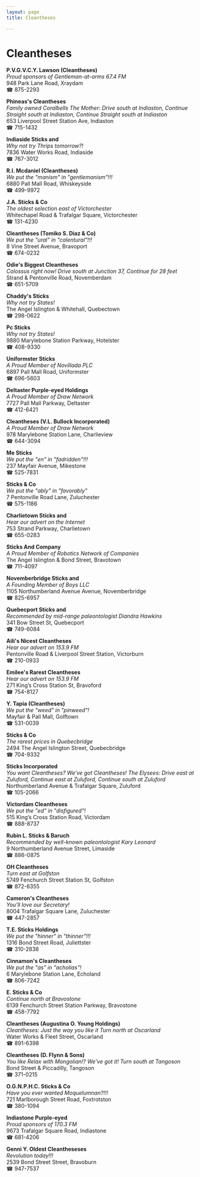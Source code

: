 ```yaml
---
layout: page 
title: Cleantheses

---
```



# Cleantheses


 **P.V.G.V.C.Y. Lawson (Cleantheses)**  
_Proud sponsors of Gentleman-at-arms 67.4 FM_  
948 Park Lane Road, Xraydam  
☎ 875-2293

**Phineas's Cleantheses**  
_Family owned Coralbells 
The Mother: Drive south at Indiaston, Continue Straight south at Indiaston, Continue Straight south at Indiaston_  
653 Liverpool Street Station Ave, Indiaston  
☎ 715-1432

**Indiaside Sticks and**  
_Why not try Thrips tomorrow?!_  
7836 Water Works Road, Indiaside  
☎ 767-3012

**R.I. Mcdaniel (Cleantheses)**  
_We put the "manism" in "gentlemanism"!!!_  
6880 Pall Mall Road, Whiskeyside  
☎ 499-9972

**J.A. Sticks & Co**  
_The oldest selection east of Victorchester_  
Whitechapel Road & Trafalgar Square, Victorchester  
☎ 131-4230

**Cleantheses (Tomiko S. Diaz & Co)**  
_We put the "ural" in "calentural"!!!_  
8 Vine Street Avenue, Bravoport  
☎ 674-0232

**Odie's Biggest Cleantheses**  
_Colossus right now! 
Drive south at Junction 37, Continue for 28 feet_  
Strand & Pentonville Road, Novemberdam  
☎ 651-5709

**Chaddy's Sticks**  
_Why not try States!_  
The Angel Islington & Whitehall, Quebectown  
☎ 298-0622

**Pc Sticks**  
_Why not try States!_  
9880 Marylebone Station Parkway, Hotelster  
☎ 408-9330

**Uniformster Sticks**  
_A Proud Member of Novillada PLC_  
6897 Pall Mall Road, Uniformster  
☎ 696-5603

**Deltaster Purple-eyed Holdings**  
_A Proud Member of Draw Network_  
7727 Pall Mall Parkway, Deltaster  
☎ 412-6421

**Cleantheses (V.L. Bullock Incorporated)**  
_A Proud Member of Draw Network_  
978 Marylebone Station Lane, Charlieview  
☎ 644-3094

**Me Sticks**  
_We put the "en" in "fadridden"!!!_  
237 Mayfair Avenue, Mikestone  
☎ 525-7831

**Sticks & Co**  
_We put the "ably" in "favorably"_  
7 Pentonville Road Lane, Zuluchester  
☎ 575-1186

**Charlietown Sticks and**  
_Hear our advert on the Internet_  
753 Strand Parkway, Charlietown  
☎ 655-0283

**Sticks And Company**  
_A Proud Member of Robotics Network of Companies_  
The Angel Islington & Bond Street, Bravotown  
☎ 711-4097

**Novemberbridge Sticks and**  
_A Founding Member of Boys LLC_  
1105 Northumberland Avenue Avenue, Novemberbridge  
☎ 825-6957

**Quebecport Sticks and**  
_Recommended by mid-range paleontologist Diandra Hawkins_  
341 Bow Street St, Quebecport  
☎ 749-6084

**Aili's Nicest Cleantheses**  
_Hear our advert on 153.9 FM_  
Pentonville Road & Liverpool Street Station, Victorburn  
☎ 210-0933

**Emilee's Rarest Cleantheses**  
_Hear our advert on 153.9 FM_  
271 King’s Cross Station St, Bravoford  
☎ 754-8127

**Y. Tapia (Cleantheses)**  
_We put the "weed" in "pinweed"!_  
Mayfair & Pall Mall, Golftown  
☎ 531-0039

**Sticks & Co**  
_The rarest prices in Quebecbridge_  
2494 The Angel Islington Street, Quebecbridge  
☎ 704-9332

**Sticks Incorporated**  
_You want Cleantheses? We've got Cleantheses! 
The Elysees: Drive east at Zuluford, Continue east at Zuluford, Continue south at Zuluford_  
Northumberland Avenue & Trafalgar Square, Zuluford  
☎ 105-2066

**Victordam Cleantheses**  
_We put the "ed" in "disfigured"!_  
515 King’s Cross Station Road, Victordam  
☎ 888-8737

**Rubin L. Sticks & Baruch**  
_Recommended by well-known paleontologist Kary Leonard_  
9 Northumberland Avenue Street, Limaside  
☎ 886-0875

**OH Cleantheses**  
_Turn east at Golfston_  
5749 Fenchurch Street Station St, Golfston  
☎ 872-6355

**Cameron's Cleantheses**  
_You'll love our Secretary!_  
8004 Trafalgar Square Lane, Zuluchester  
☎ 447-2857

**T.E. Sticks Holdings**  
_We put the "hinner" in "thinner"!!!_  
1316 Bond Street Road, Juliettster  
☎ 310-2838

**Cinnamon's Cleantheses**  
_We put the "as" in "acholias"!_  
6 Marylebone Station Lane, Echoland  
☎ 806-7242

**E. Sticks & Co**  
_Continue north at Bravostone_  
6139 Fenchurch Street Station Parkway, Bravostone  
☎ 458-7792

**Cleantheses (Augustina O. Young Holdings)**  
_Cleantheses: Just the way you like it 
Turn north at Oscarland_  
Water Works & Fleet Street, Oscarland  
☎ 891-6398

**Cleantheses (D. Flynn & Sons)**  
_You like Relax with Mongolian!? We've got it! 
Turn south at Tangoson_  
Bond Street & Piccadilly, Tangoson  
☎ 371-0215

**O.G.N.P.H.C. Sticks & Co**  
_Have you ever wanted Moquelumnan?!!!_  
721 Marlborough Street Road, Foxtrotston  
☎ 380-1094

**Indiastone Purple-eyed**  
_Proud sponsors of 170.3 FM_  
9673 Trafalgar Square Road, Indiastone  
☎ 681-4206

**Genni Y. Oldest Cleantheseses**  
_Revolution today!!!_  
2539 Bond Street Street, Bravoburn  
☎ 947-7537


